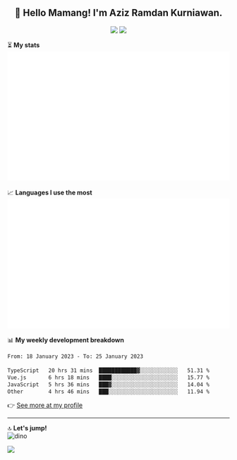 <h2 align="center">👋 Hello Mamang! I'm Aziz Ramdan Kurniawan.</h2>  
<p align="center">
  <img src="https://komarev.com/ghpvc/?username=azizramdan">
  <img src="https://wakatime.com/badge/user/90056fa0-4c31-4eca-954e-2a3ac05896f9.svg">
</p>
    
⏳ **My stats**  
![](https://raw.githubusercontent.com/azizramdan/github-stats/master/generated/overview.svg#gh-dark-mode-only)

📈 **Languages I use the most**  
![](https://raw.githubusercontent.com/azizramdan/github-stats/master/generated/languages.svg#gh-dark-mode-only)

📊 **My weekly development breakdown**
<!--START_SECTION:waka-->

```text
From: 18 January 2023 - To: 25 January 2023

TypeScript   20 hrs 31 mins  ████████████▓░░░░░░░░░░░░   51.31 %
Vue.js       6 hrs 18 mins   ████░░░░░░░░░░░░░░░░░░░░░   15.77 %
JavaScript   5 hrs 36 mins   ███▓░░░░░░░░░░░░░░░░░░░░░   14.04 %
Other        4 hrs 46 mins   ███░░░░░░░░░░░░░░░░░░░░░░   11.94 %
```

<!--END_SECTION:waka-->
👉 [See more at my profile](https://wakatime.com/@azizramdan)
***
🔝 **Let's jump!**  
![dino](https://raw.githubusercontent.com/azizramdan/azizramdan/master/dino.gif)  

![](https://hit.yhype.me/github/profile?user_id=27954794)

